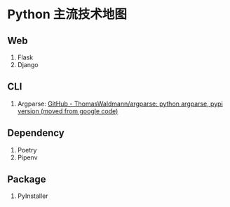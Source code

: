# Python 主流技术地图

## Web

1. Flask
2. Django

## CLI

1. Argparse: [GitHub - ThomasWaldmann/argparse: python argparse, pypi version (moved from google code)](https://github.com/ThomasWaldmann/argparse/)

## Dependency

1. Poetry
2. Pipenv

## Package

1. PyInstaller